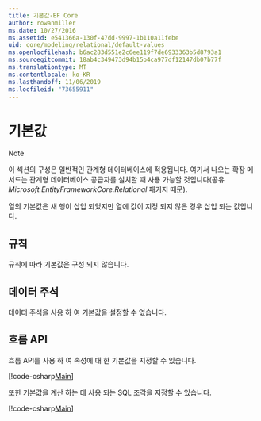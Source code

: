 ```yaml
---
title: 기본값-EF Core
author: rowanmiller
ms.date: 10/27/2016
ms.assetid: e541366a-130f-47dd-9997-1b110a11febe
uid: core/modeling/relational/default-values
ms.openlocfilehash: b6ac283d551e2c6ee119f7de6933363b5d8793a1
ms.sourcegitcommit: 18ab4c349473d94b15b4ca977df12147db07b77f
ms.translationtype: MT
ms.contentlocale: ko-KR
ms.lasthandoff: 11/06/2019
ms.locfileid: "73655911"
---
```

# <a name="default-values"></a>기본값

> [!NOTE]  
> 이 섹션의 구성은 일반적인 관계형 데이터베이스에 적용됩니다. 여기서 나오는 확장 메서드는 관계형 데이터베이스 공급자를 설치할 때 사용 가능할 것입니다(공유 *Microsoft.EntityFrameworkCore.Relational* 패키지 때문).

열의 기본값은 새 행이 삽입 되었지만 열에 값이 지정 되지 않은 경우 삽입 되는 값입니다.

## <a name="conventions"></a>규칙

규칙에 따라 기본값은 구성 되지 않습니다.

## <a name="data-annotations"></a>데이터 주석

데이터 주석을 사용 하 여 기본값을 설정할 수 없습니다.

## <a name="fluent-api"></a>흐름 API

흐름 API를 사용 하 여 속성에 대 한 기본값을 지정할 수 있습니다.

[!code-csharp[Main](../../../../samples/core/Modeling/FluentAPI/Relational/DefaultValue.cs?name=DefaultValue&highlight=9)]

또한 기본값을 계산 하는 데 사용 되는 SQL 조각을 지정할 수 있습니다.

[!code-csharp[Main](../../../../samples/core/Modeling/FluentAPI/Relational/DefaultValueSql.cs?name=DefaultValueSql&highlight=9)]
